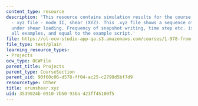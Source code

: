 ```yaml
---
content_type: resource
description: 'This resource contains simulation results for the course projects: CMDF
  - xyz file - mode II, shear (XYZ). This .xyz file shows a sequence of 2,000 steps
  under shear loading. Frequency of snapshot writing, time step etc. is the same in
  all examples, and equal to the example script.'
file: https://ol-ocw-studio-app-qa.s3.amazonaws.com/courses/1-978-from-nano-to-macro-introduction-to-atomistic-modeling-techniques-january-iap-2007/3539024b09107b5093ba423ff45100f5_xrunshear.xyz
file_type: text/plain
learning_resource_types:
- Projects
ocw_type: OCWFile
parent_title: Projects
parent_type: CourseSection
parent_uid: 90f60c06-d578-ff04-ac25-c2799d5bf7d9
resourcetype: Other
title: xrunshear.xyz
uid: 3539024b-0910-7b50-93ba-423ff45100f5
---
```

